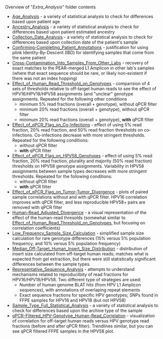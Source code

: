 Overview of "*Extra_Analysis*" folder contents

 - [Age_Analysis](https://github.com/cwarden45/HPV_genotype_paper-archived_samples/tree/master/Downstream_R_Code/Extra_Analysis/Age_Analysis) - a variety of statistical analysis to check for differences based upon patient age
 - [Ancestry_Analysis](https://github.com/cwarden45/HPV_genotype_paper-archived_samples/tree/master/Downstream_R_Code/Extra_Analysis/Ancestry_Analysis) - a variety of statistical analysis to check for differences based upon patient estimated ancestry
 - [Collection_Date_Analysis](https://github.com/cwarden45/HPV_genotype_paper-archived_samples/tree/master/Downstream_R_Code/Extra_Analysis/Collection_Date_Analysis) - a variety of statistical analysis to check for differences based upon collection date of the patient's sample
 - [Confirming-Completing_Patient_Annotations](https://github.com/cwarden45/HPV_genotype_paper-archived_samples/tree/master/Downstream_R_Code/Extra_Analysis/Confirming-Completing_Patient_Annotations) - justification for using plink Identity-By-Descent (IBD) for identifying samples that come from the same patient
 - [Cross-Contamination_Into_Samples_From_Other_Labs](https://github.com/cwarden45/HPV_genotype_paper-archived_samples/tree/master/Downstream_R_Code/Extra_Analysis/Cross-Contamination_Into_Samples_From_Other_Labs) - recovery of exact matches to the PEAR-merged L1 Amplicon in other lab's samples (where that exact sequence should be rare, or likely non-existent if there was not an index hopping)
 - [Effect_of_Human_Read_Threshold_on_Genotypes](https://github.com/cwarden45/HPV_genotype_paper-archived_samples/tree/master/Downstream_R_Code/Extra_Analysis/Effect_of_Human_Read_Threshold_on_Genotypes) - comparision of 4 sets of thresholds relative to off-target human reads to see the effect of HPV16/HPV18/HPV58 assignments (and "unclear" genotype assignments.  Repeated for the following other conditions
   - minimum 5% read fractions (overall + genotype), without qPCR filter
   - minimum 20% read fractions (overall + genotype), without qPCR filter
   - minimum 20% read fractions (overall + genotype), **with** qPCR filter
 - [Effect_of_qPCR_Flag_on_Co-Infections](https://github.com/cwarden45/HPV_genotype_paper-archived_samples/tree/master/Downstream_R_Code/Extra_Analysis/Effect_of_qPCR_Flag_on_Co-Infections) - effect of using 5% read fraction, 20% read fraction, and 50% read fraction thresholds on co-infections.  Co-infections decrease with more stringent thresholds.  Repeated for the following conditions:
   - without qPCR filter
   - **with** qPCR filter
 - [Effect_of_qPCR_Flag_on_HPV58_Genotypes](https://github.com/cwarden45/HPV_genotype_paper-archived_samples/tree/master/Downstream_R_Code/Extra_Analysis/Effect_of_qPCR_Flag_on_HPV58_Genotypes) - effect of using 5% read fraction, 20% read fraction, plurality and majority (50% read fraction) thresholds on HPV58 genotype assignments.  Variability in HPV58 assignments between sample types decreases with more stringent thresholds.  Repeated for the following conditions:
   - without qPCR filter
   - **with** qPCR filter
 - [Effect_of_qPCR_Flag_on_Tumor-Tumor_Divergence](https://github.com/cwarden45/HPV_genotype_paper-archived_samples/tree/master/Downstream_R_Code/Extra_Analysis/Effect_of_qPCR_Flag_on_Tumor-Tumor_Divergence) - plots of paired sample correlations without and with qPCR filter.  HPV16 correlation improves with qPCR filter, and less reproducible HPV58+ pairs are removed with qPCR filter
 - [Human-Read_Adjusted_Divergence](https://github.com/cwarden45/HPV_genotype_paper-archived_samples/tree/master/Downstream_R_Code/Extra_Analysis/Human-Read_Adjusted_Divergence) - a visual representation of the effect of the human-read thresolds (somewhat similar to [Effect_of_Human_Read_Threshold_on_Genotypes](https://github.com/cwarden45/HPV_genotype_paper-archived_samples/tree/master/Downstream_R_Code/Extra_Analysis/Effect_of_Human_Read_Threshold_on_Genotypes), but focusing on correlation coefficients)
 - [Low_Frequency_Sample_Size_Calculation](https://github.com/cwarden45/HPV_genotype_paper-archived_samples/tree/master/Downstream_R_Code/Extra_Analysis/Low_Frequency_Sample_Size_Calculation) - simplified sample size calculation for rare genotype differences (15% versus 5% population frequency, and 10% versus 5% population frequency)
 - [Median_Off-Target_Human_Insert_Size_Distribution](https://github.com/cwarden45/HPV_genotype_paper-archived_samples/tree/master/Downstream_R_Code/Extra_Analysis/Median_Off-Target_Human_Insert_Size_Distribution) - distribution of insert size calculated from off-target human reads; matches what is expected from gel extraction, but there were still statistically significant differences between the sample types.
 - [Representative_Sequence_Analysis](https://github.com/cwarden45/HPV_genotype_paper-archived_samples/tree/master/Downstream_R_Code/Extra_Analysis/Representative_Sequence_Analysis) - attempts to understand mechanisms related to reproducilbity of read fractions for HPV16/HPV18/HPV58.  Two different type of strategies are used:
   - Number of human genome BLAT hits (from HPV L1 Amplicon sequences), with annotations of overlaping repeat elements
   - Exact sequence fractions for specific HPV genotypes; SNPs found in FFPE samples for HPV16 and HPV18 (but not HPV58)
 - [Sample_Type_Full_Statistical_Analysis](https://github.com/cwarden45/HPV_genotype_paper-archived_samples/tree/master/Downstream_R_Code/Extra_Analysis/Sample_Type_Full_Statistical_Analysis) - a variety of statistical analysis to check for differences based upon the archive type of the sample
 - [qPCR-Filtered_HPV-Genotype_Human-Read_Correlation](https://github.com/cwarden45/HPV_genotype_paper-archived_samples/tree/master/Downstream_R_Code/Extra_Analysis/qPCR-Filtered_HPV-Genotype_Human-Read_Correlation) - visualization of correlation for off-target human reads versus HPV genotype read fractions (before and after qPCR filter).  Trendlines similar, but you can see qPCR filtered FFPE samples in the HPV58 plot.
